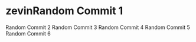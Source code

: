 # zevinRandom Commit 1
Random Commit 2
Random Commit 3
Random Commit 4
Random Commit 5
Random Commit 6
